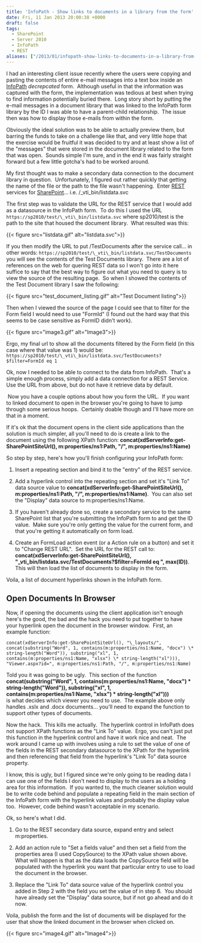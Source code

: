```yaml
---
title: 'InfoPath - Show links to documents in a library from the form'
date: Fri, 11 Jan 2013 20:00:38 +0000
draft: false
tags: 
  - SharePoint
  - Server 2010
  - InfoPath
  - REST
aliases: ["/2013/01/infopath-show-links-to-documents-in-a-library-from-the-form/"]
---
```


I had an interesting client issue recently where the users were copying and pasting[](https://en.wikipedia.org/wiki/Cut%2C_copy%2C_and_paste "Cut, copy, and paste") the contents of entire e-mail messages into a text box inside an [InfoPath](https://www.microsoft.com/en-us/microsoft-365/blog/2014/01/31/update-on-infopath-and-sharepoint-forms/) _decrepcated_ form.  Although useful in that the information was captured with the form, the implementation was tedious at best when trying to find information potentially buried there.  Long story short by putting the e-mail messages in a document library that was linked to the InfoPath form library by the ID I was able to have a parent-child relationship.  The issue then was how to display those e-mails from within the form.

Obviously the ideal solution was to be able to actually preview them, but barring the funds to take on a challenge like that, and very little hope that the exercise would be fruitful it was decided to try and at least show a list of the "messages" that were stored in the document library related to the form that was open.  Sounds simple I'm sure, and in the end it was fairly straight forward but a few little gotcha's had to be worked around.

My first thought was to make a secondary data connection to the document library in question.  Unfortunately, I figured out rather quickly that getting the name of the file or the path to the file wasn't happening.  Enter [REST](https://en.wikipedia.org/wiki/Representational_state_transfer "Representational state transfer") services for [SharePoint](https://sharepoint.microsoft.com "Microsoft SharePoint")... i.e. /\_vti\_bin/listdata.svc

The first step was to validate the URL for the REST service that I would add as a datasource in the InfoPath form.  To do this I used the URL `https://sp2010/test/\_vti\_bin/listdata.svc` where sp2010/test is the path to the site that housed the document library.  What resulted was this:

{{< figure src="listdata.gif" alt="listdata.svc">}}

If you then modify the URL to put /TestDocuments after the service call... in other words: `https://sp2010/test/\_vti\_bin/listdata.svc/TestDocuments` you will see the contents of the Test Documents library.  There are a lot of references on the web for quering REST data so I won't go into it here suffice to say that the best way to figure out what you need to query is to view the source of the resulting page.  So when I showed the contents of the Test Document library I saw the following:

{{< figure src="test_document_listing.gif" alt="Test Document listing">}}

Then when I viewed the source of the page I could see that to filter for the Form field I would need to use "FormId" (I found out the hard way that this seems to be case sensitive as FormID didn't work).

{{< figure src="image3.gif" alt="Image3">}}

Ergo, my final url to show all the documents filtered by the Form field (in this case where that value was 1) would be:  
`https://sp2010/test/\_vti\_bin/listdata.svc/TestDocuments?$filter=FormId eq 1`

Ok, now I needed to be able to connect to the data from InfoPath.  That's a simple enough process, simply add a data connection for a REST Service.  Use the URL from above, but do not have it retrieve data by default.

 Now you have a couple options about how you form the URL.  If you want to linked document to open in the browser you're going to have to jump through some serious hoops.  Certainly doable though and I'll have more on that in a moment.

If it's ok that the document opens in the client side applications than the solution is much simpler, all you'll need to do is create a link to the document using the following XPath function: **concat(xdServerInfo:get-SharePointSiteUrl(), m:properties/ns1:Path, "/", m:properties/ns1:Name)**

So step by step, here's how you'll finish configuring your InfoPath form:

1. Insert a repeating section and bind it to the "entry" of the REST service.

1. Add a hyperlink control into the repeating section and set it's "Link To" data source value to **concat(xdServerInfo:get-SharePointSiteUrl(), m:properties/ns1:Path, "/", m:properties/ns1:Name)**.  You can also set the "Display" data source to m:properties/ns1:Name.

1. If you haven't already done so, create a secondary service to the same SharePoint list that you're submitting the InfoPath form to and get the ID value.  Make sure you're only getting the value for the current form, and that you're getting it automatically on form load.

1. Create an FormLoad action event (or a Action rule on a button) and set it to "Change REST URL".  Set the URL for the REST call to: **concat(xdServerInfo:get-SharePointSiteUrl(), "\_vti\_bin/listdata.svc/TestDocuments?$filter=FormId eq ", max(ID))**.  This will then load the list of documents to display in the form.

Voila, a list of document hyperlinks shown in the InfoPath form.

## Open Documents In Browser

Now, if opening the documents using the client application isn't enough here's the good, the bad and the hack you need to put together to have your hyperlink open the document in the browser window.  First, an example function:

`concat(xdServerInfo:get-SharePointSiteUrl(), "\_layouts/", concat(substring("Word", 1, contains(m:properties/ns1:Name, "docx") \* string-length("Word")), substring("xl", 1, contains(m:properties/ns1:Name, "xlsx") \* string-length("xl"))), "Viewer.aspx?id=", m:properties/ns1:Path, "/", m:properties/ns1:Name)`

Told you it was going to be ugly.  This section of the function  
**concat(substring("Word", 1, contains(m:properties/ns1:Name, "docx") \* string-length("Word")), substring("xl", 1, contains(m:properties/ns1:Name, "xlsx") \* string-length("xl")))**  
is what decides which viewer you need to use.  The example above only handles .xslx and .docx documents... you'll need to expand the function to support other types of documents.

Now the hack.  This kills me actually.  The hyperlink control in InfoPath does not support XPath functions as the "Link To" value.  Ergo, you can't just put this function in the hyperlink control and have it work nice and neat.  The work around I came up with involves using a rule to set the value of one of the fields in the REST secondary datasource to the XPath for the hyperlink and then referencing that field from the hyperlink's "Link To" data source property.

I know, this is ugly, but I figured since we're only going to be reading data I can use one of the fields I don't need to display to the users as a holding area for this information.  If you wanted to, the much cleaner solution would be to write code behind and populate a repeating field in the main section of the InfoPath form with the hyperlink values and probably the display value too.  However, code behind wasn't acceptable in my scenario.

Ok, so here's what I did.

1. Go to the REST secondary data source, expand entry and select m:properties.

1. Add an action rule to "Set a fields value" and then set a field from the properties area (I used CopySource) to the XPath value shown above.  What will happen is that as the data loads the CopySource field will be populated with the hyperlink you want that particular entry to use to load the document in the browser.

1. Replace the "Link To" data source value of the hyperlink control you added in Step 2 with the field you set the value of in step 6.  You should have already set the "Display" data source, but if not go ahead and do it now.

Voila, publish the form and the list of documents will be displayed for the user that show the linked document in the browser when clicked on.

{{< figure src="image4.gif" alt="Image4">}}
